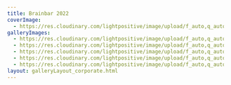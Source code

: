 ```yaml
---
title: Brainbar 2022
coverImage:
  - https://res.cloudinary.com/lightpositive/image/upload/f_auto,q_auto/v1647252547/Brainbar%202022/bb-1024x682_wc0sbs.jpg
galleryImages:
  - https://res.cloudinary.com/lightpositive/image/upload/f_auto,q_auto/v1647252547/Brainbar%202022/bb-1024x682_wc0sbs.jpg
  - https://res.cloudinary.com/lightpositive/image/upload/f_auto,q_auto/v1647252547/Brainbar%202022/bb3-1024x682_lvka61.jpg
  - https://res.cloudinary.com/lightpositive/image/upload/f_auto,q_auto/v1647252547/Brainbar%202022/bb4-1024x682_1_qh2jac.jpg
  - https://res.cloudinary.com/lightpositive/image/upload/f_auto,q_auto/v1647252547/Brainbar%202022/bb1-1024x682_khyg0b.jpg
  - https://res.cloudinary.com/lightpositive/image/upload/f_auto,q_auto/v1647252547/Brainbar%202022/bb2-1024x683_n5cmqt.jpg
layout: galleryLayout_corporate.html
---
```

